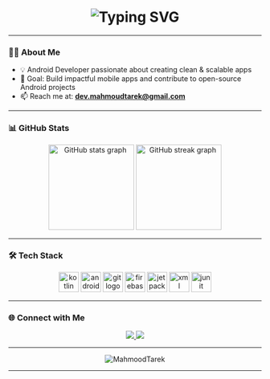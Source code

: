 <h1 align="center">
  <img src="https://readme-typing-svg.herokuapp.com?font=Fira+Code&size=28&pause=1000&color=FFFFFF&center=true&vCenter=true&width=600&lines=Hi+👋,+I'm+Mahmoud+Tarek+Mahmoud+(mTm);Android+Developer;" alt="Typing SVG" />
</h1>

---

### 👨‍💻 About Me
- 💡 Android Developer passionate about creating clean & scalable apps  
- 🎯 Goal: Build impactful mobile apps and contribute to open-source Android projects  
- 📫 Reach me at: **dev.mahmoudtarek@gmail.com**

---

### 📊 GitHub Stats
<div align="center">
  <img src="https://github-readme-stats.vercel.app/api?username=MahmoodTarek&show_icons=true&theme=tokyonight&count_private=true&hide_border=false" height="170" alt="GitHub stats graph" />
  <img src="https://github-readme-streak-stats.herokuapp.com?user=MahmoodTarek&theme=tokyonight&hide_border=false" height="170" alt="GitHub streak graph" />
</div>

---

### 🛠 Tech Stack
<div align="center">
  <img src="https://cdn.jsdelivr.net/gh/devicons/devicon/icons/kotlin/kotlin-original.svg" height="40" alt="kotlin logo"/>
  <img src="https://cdn.jsdelivr.net/gh/devicons/devicon/icons/android/android-original.svg" height="40" alt="android logo"/>
  <img src="https://cdn.jsdelivr.net/gh/devicons/devicon/icons/git/git-original.svg" height="40" alt="git logo"/>
  <img src="https://cdn.jsdelivr.net/gh/devicons/devicon/icons/firebase/firebase-plain.svg" height="40" alt="firebase logo"/>
  <img src="https://cdn.jsdelivr.net/gh/devicons/devicon/icons/jetpackcompose/jetpackcompose-original.svg" height="40" alt="jetpack compose logo"/>
  <img src="https://cdn.jsdelivr.net/gh/devicons/devicon/icons/xml/xml-original.svg" height="40" alt="xml logo"/>
  <img src="https://cdn.jsdelivr.net/gh/devicons/devicon/icons/junit/junit-original.svg" height="40" alt="junit logo"/>
</div>

---

### 🌐 Connect with Me
<div align="center">
  <a href="https://www.linkedin.com/in/mahmoud-tarek-22b976291/" target="_blank">
    <img src="https://img.shields.io/badge/LinkedIn-0077B5?style=for-the-badge&logo=linkedin&logoColor=white" />
  </a>
  <a href="mailto:dev.mahmoudtarek@gmail.com">
    <img src="https://img.shields.io/badge/Gmail-D14836?style=for-the-badge&logo=gmail&logoColor=white" />
  </a>
</div>

---

<div align="center">
  <img src="https://komarev.com/ghpvc/?username=MahmoodTarek&label=Profile%20Views&color=0e75b6&style=flat" alt="MahmoodTarek" />
</div>

---

<br clear="both">
